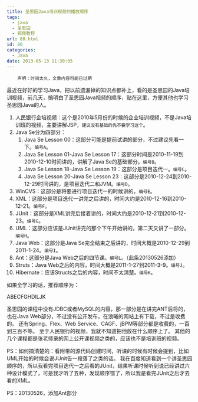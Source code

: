 ```yaml
---
title: 圣思园Java培训视频的播放顺序
tags:
  - java
  - 圣思园
  - 视频教程
url: 80.html
id: 80
categories:
  - Java
date: 2013-05-13 11:30:05
---
```


        声明：时间太久，文章内容可能已过期

最近在好好的学习Java，把以前遗漏掉的知识点都补上，看的是圣思园的Java培训视频，前几天，搞明白了圣思园Java视频的顺序，贴在这里，方便其他也学习圣思园Java的人。

1.  人民银行企培视频：这个是2010年5月份的时候的企业培训视频，不是Java培训班的视频，主要讲解JSP，`建议没有基础的先不要学习这个`。
2.  Java Se分为四部分：
    1.  Java Se Lesson 00：这部分可能是提前试讲的部分，不过建议先看一下。`编号A`。
    2.  Java Se Lesson 01-Java Se Lesson 17：这部分时间是2010-11-19到2010-12-10时间讲的，讲解了Java Se的基础部分。`编号B`。
    3.  Java Se Lesson 18-Java Se Lesson 19：这部分是项目迭代一。`编号C`。
    4.  Java Se Lesson 20-Java Se Lesson 23：这部分是2010-12-24到2010-12-29时间讲的，是项目迭代二和JVM。`编号D`。
3.  WinCVS：这部分是将要进行项目迭代一的时候讲的，`编号E`。
4.  XML：这部分是项目迭代一讲完之后讲的，时间大约是2010-12-16到2010-12-21。`编号F`。
5.  JUnit：这部分是XML讲完后接着讲的，时间大约是2010-12-21到2010-12-23。`编号G`。
6.  UML：这部分应该是JUnit讲完的那个下午开始讲的，第二天又讲了一部分。`编号H`。
7.  Java Web：这部分是Java Se完全结束之后讲的，时间大概是2010-12-29到2011-1-24。`编号I`。
8.  Ant：这部分是Java Web之后的四节课。`编号L`。（此条20130526添加）
9.  Struts：Java Web之后的内容，时间大概是2011-1-27到2011-3-9。`编号J`。
10.  Hibernate：应该Structs之后的内容，时间不太清楚。`编号K`。

如果全学习的话，推荐顺序为：

 ABECFGHDILJK

圣思园的课程中没有JDBC或者MySQL的内容，那一部分是在讲完ANT后将的，也在Java Web部分，不过没有公开发布，在浪曦的网站上有下载，不过是收费的。
还有Spring、Flex、Web Service、CAGF、jBPM等部分都是收费的，一百到三百不等。
至于人民银行的视频，我就不知道把他放在什么顺序上了。
其他的几个课程都是张老师录的网上公开课视频之类的，应该也不是培训班的视频。 

PS：如何搞清楚的：看附带的源代码创建时间，听课的时候有时候会提到，比如UML开始的时候会说JUnit告一段落了之类的话。
我在百度知道看到一个讲圣思园顺序的，所以我看完项目迭代一之后看的JUnit，结果听课时候听到说已经讲过六种设计模式了，可是我才听了五种，发现顺序错了，所以我是看完JUnit之后才去看的XML。

PS：20130526，添加Ant部分
